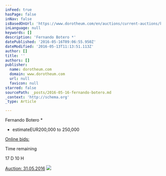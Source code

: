 ```yaml
---
inFeed: true
hasPage: false
inNav: false
isBasedOnUrl: 'https://www.dorotheum.com/en/auctions/current-auctions/kataloge/list-lots/auktion/11844-modern-art.html?currentPage=1#lot-2048439'
inLanguage: null
keywords: []
description: 'Fernando Botero *'
datePublished: '2016-05-16T09:06:55.950Z'
dateModified: '2016-05-13T11:13:51.113Z'
author: []
title: ''
authors: []
publisher:
  name: dorotheum.com
  domain: www.dorotheum.com
  url: null
  favicon: null
starred: false
sourcePath: _posts/2016-05-16-fernando-botero.md
_context: 'http://schema.org'
_type: Article

---
```

Fernando Botero \*

* estimateEUR200,000 to 250,000

[Online bids:][0]

Time remaining

[][0]

17 D 10 H

[Auction: 31.05.2016][0]
![](https://www.dorotheum.com/38K160531_138_59105_1/Bild/Fernando-Botero-*.jpg)

[0]: https://www.dorotheum.com/en/auctions/current-auctions/kataloge/list-lots-detail/auktion/11844-modern-art/lotID/418/lot/2048441-fernando-botero.html?currentPage=1
